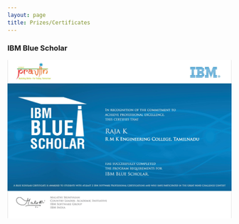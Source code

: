 ```yaml
---
layout: page
title: Prizes/Certificates
---
```


### IBM Blue Scholar
![IBM BlueScholar](img/Raja-Blue-Scholar.jpg)
